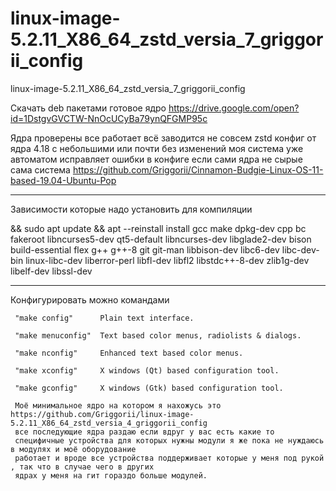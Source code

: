 # linux-image-5.2.11_X86_64_zstd_versia_7_griggorii_config
linux-image-5.2.11_X86_64_zstd_versia_7_griggorii_config

Скачать deb пакетами готовое ядро https://drive.google.com/open?id=1DstgvGVCTW-NnOcUCyBa79ynQFGMP95c

Ядра проверены все работает всё заводится не совсем zstd конфиг от ядра 4.18 с небольшими или почти без изменений моя система 
уже автоматом исправляет ошибки в конфиге если сами ядра не сырые сама система https://github.com/Griggorii/Cinnamon-Budgie-Linux-OS-11-based-19.04-Ubuntu-Pop

-----------------------------------------------------------------------------------------------------------------------------

Зависимости которые надо установить для компиляции 

&& sudo apt update && apt --reinstall install gcc make dpkg-dev cpp bc fakeroot libncurses5-dev qt5-default libncurses-dev libglade2-dev bison build-essential flex g++ g++-8 git git-man libbison-dev libc6-dev libc-dev-bin linux-libc-dev liberror-perl libfl-dev libfl2 libstdc++-8-dev zlib1g-dev libelf-dev libssl-dev 

-----------------------------------------------------------------------------------------------------------------------------



Конфигурировать можно командами 

     "make config"      Plain text interface.

     "make menuconfig"  Text based color menus, radiolists & dialogs.

     "make nconfig"     Enhanced text based color menus.

     "make xconfig"     X windows (Qt) based configuration tool.

     "make gconfig"     X windows (Gtk) based configuration tool.
     
     Моё минимальное ядро на котором я нахожусь это https://github.com/Griggorii/linux-image-5.2.11_X86_64_zstd_versia_4_griggorii_config 
     все последующие ядра раздаю если вдруг у вас есть какие то 
     специфичные устройства для которых нужны модули я же пока не нуждаюсь в модулях и моё оборудование
     работает и вроде все устройства поддерживает которые у меня под рукой , так что в случае чего в других 
     ядрах у меня на гит гораздо больше модулей.
